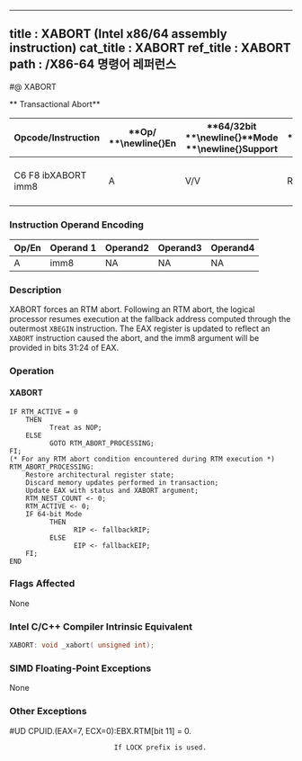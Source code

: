 ----------------------------
title : XABORT (Intel x86/64 assembly instruction)
cat_title : XABORT
ref_title : XABORT
path : /X86-64 명령어 레퍼런스
----------------------------
#@ XABORT

** Transactional Abort**

|**Opcode/Instruction**|**Op/ **\newline{}**En**|**64/32bit **\newline{}**Mode **\newline{}**Support**|**CPUID **\newline{}**Feature **\newline{}**Flag**|**Description**|
|----------------------|------------------------|-----------------------------------------------------|--------------------------------------------------|---------------|
|C6 F8 ibXABORT imm8|A|V/V|RTM|Causes an RTM abort if in RTM execution|
### Instruction Operand Encoding


|Op/En|Operand 1|Operand2|Operand3|Operand4|
|-----|---------|--------|--------|--------|
|A|imm8|NA|NA|NA|
### Description


XABORT forces an RTM abort. Following an RTM abort, the logical processor resumes execution at the fallback address computed through the outermost `XBEGIN` instruction. The EAX register is updated to reflect an `XABORT` instruction caused the abort, and the imm8 argument will be provided in bits 31:24 of EAX. 


### Operation
#### XABORT
```info-verb
IF RTM_ACTIVE = 0
    THEN 
          Treat as NOP;
    ELSE
          GOTO RTM_ABORT_PROCESSING;
FI;
(* For any RTM abort condition encountered during RTM execution *)
RTM_ABORT_PROCESSING:
    Restore architectural register state;
    Discard memory updates performed in transaction;
    Update EAX with status and XABORT argument;
    RTM_NEST_COUNT <- 0;
    RTM_ACTIVE <- 0;
    IF 64-bit Mode
          THEN
                RIP <- fallbackRIP;
          ELSE
                EIP <- fallbackEIP;
    FI;
END
```
### Flags Affected


None


### Intel C/C++ Compiler Intrinsic Equivalent

```cpp
XABORT: void _xabort( unsigned int);
```
### SIMD Floating-Point Exceptions


None

### Other Exceptions


#UD CPUID.(EAX=7, ECX=0):EBX.RTM[bit 11] = 0.

                              If LOCK prefix is used.


